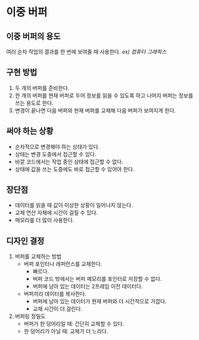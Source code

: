 # 이중 버퍼
## 이중 버퍼의 용도
여러 순차 작업의 결과를 한 번에 보여줄 때 사용한다.
*ex) 컴퓨터 그래픽스*

## 구현 방법
1. 두 개의 버퍼를 준비한다.
2. 한 개의 버퍼를 현재 버퍼로 두어 정보를 읽을 수 있도록 하고 나머지 버퍼는 정보를 쓰는 용도로 한다.
3. 변경이 끝나면 다음 버퍼와 현재 버퍼를 교체해 다음 버퍼가 보여지게 한다.

## 써야 하는 상황
* 순차적으로 변경해야 하는 상태가 있다.
* 상태는 변경 도중에서 접근할 수 있다.
* 바깥 코드에서는 작업 중인 상태에 접근할 수 없다.
* 상태에 값을 쓰는 도중에도 바로 접근할 수 있어야 한다.

## 장단점
* 데이터를 읽을 때 값이 이상한 상황이 일어나지 않는다.
* 교체 연산 자체에 시간이 걸릴 수 있다.
* 메모리를 더 많이 사용한다.

## 디자인 결정
1. 버퍼를 교체하는 방법
    * 버퍼 포인터나 레퍼런스를 교체한다.
        * 빠르다.
        * 버퍼 코드 밖에서는 버퍼 메모리를 포인터로 저장할 수 없다.
        * 버퍼에 남아 있는 데이터는 2프레임 이전 데이터다.
    * 버퍼끼리 데이터를 복사한다.
        * 버퍼에 남아 있는 데이터가 현재 버퍼와 더 시간적으로 가깝다.
        * 교체 시간이 더 걸린다.
2. 버퍼링 정밀도
    * 버퍼가 한 덩어리일 때: 간단히 교체할 수 있다.
    * 한 덩어리가 아닐 때: 교체가 더 느리다.